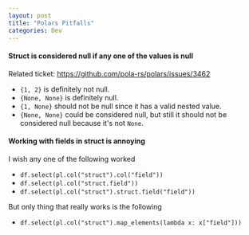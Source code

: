 ```yaml
---
layout: post
title: "Polars Pitfalls"
categories: Dev
---
```


#### Struct is considered null if any one of the values is null

Related ticket: https://github.com/pola-rs/polars/issues/3462

- `{1, 2}` is definitely not null.
- `{None, None}` is definitely null.
- `{1, None}` should not be null since it has a valid nested value.
- `{None, None}` could be considered null, but still it should not be considered null because it's not `None`.

#### Working with fields in struct is annoying

I wish any one of the following worked

- `df.select(pl.col("struct").col("field"))`
- `df.select(pl.col("struct.field"))`
- `df.select(pl.col("struct").struct.field("field"))`

But only thing that really works is the following

- `df.select(pl.col("struct").map_elements(lambda x: x["field"]))`

